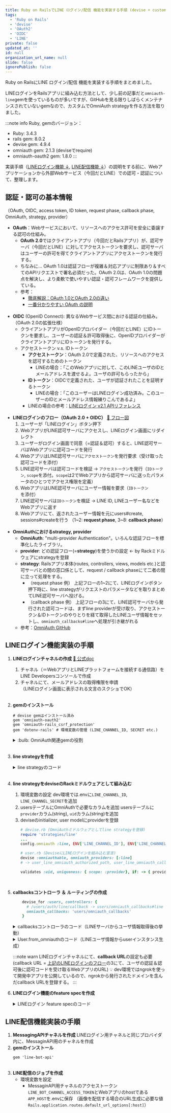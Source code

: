 ```yaml
---
title: Ruby on RailsでLINE ログイン/配信 機能を実装する手順 (devise + custom OmniAuth strategy)
tags:
  - 'Ruby on Rails'
  - 'devise'
  - 'OAuth2'
  - 'OIDC'
  - 'LINE'
private: false
updated_at: ''
id: null
organization_url_name: null
slide: false
ignorePublish: false
---
```


Ruby on RailsにLINE ログイン/配信 機能を実装する手順をまとめました。

LINEログインをRailsアプリに組み込む方法として、少し前の記事だと`omniauth-line`gemを使っているものが多いですが、GitHubを見る限りしばらくメンテナンスされていないgemなので、カスタムでOmniAuth strategyを作る方法を取りました。

:::note info 
Ruby, gemのバージョン：
  - Ruby: 3.4.3
  - rails gem: 8.0.2
  - devise gem: 4.9.4
  - omniauth gem: 2.1.3 (deviseでrequire)
  - omniauth-oauth2 gem: 1.8.0
:::

実装手順（[LINEログイン機能 ↓](#lineログイン機能実装の手順), [LINE配信機能 ↓](#line配信機能実装の手順)）の説明をする前に、Webアプリケーションから外部Webサービス（今回だとLINE）での認可・認証について、整理します。

## 認証・認可の基本情報
（OAuth, OIDC, access token, ID token, request phase, callback phase, OmniAuth, strategy, provider）
- **OAuth**：Webサービスにおいて、リソースへのアクセス許可を安全に委譲する認可の仕組み。
  - **OAuth 2.0**ではクライアントアプリ（今回だとRailsアプリ）が、認可サーバ（今回だとLINE）に対してアクセストークンを要求し、認可サーバはユーザーの許可を得てクライアントアプリにアクセストークンを発行する。
  - ちなみに... OAuth 1.0は認証フローが複雑＆対応アプリに制限あり＆すべてのAPIリクエストで署名必須だった。OAuth 2.0は、OAuth 1.0の問題点を解決し、より柔軟で使いやすい認証・認可フレームワークを提供している。
  - 参考：
    - [徹底解説：OAuth 1.0とOAuth 2.0の違い](https://apidog.com/jp/blog/oauth-1-2-difference/)
    - [一番分かりやすい OAuth の説明](https://qiita.com/TakahikoKawasaki/items/e37caf50776e00e733be)
  <br>
- **OIDC** (OpenID Connect): 異なるWebサービス間における認証の仕組み。（OAuth 2.0の拡張仕様）
  - クライアントアプリがOpenIDプロバイダー（今回だとLINE）にIDトークンを要求し、ユーザーの認証＆許可取得後に、OpenIDプロバイダーがクライアントアプリにIDトークンを発行する。
  - アクセストークン v.s. IDトークン
    - **アクセストークン**：OAuth 2.0で定義された、リソースへのアクセスを認可するためのトークン
      - LINEの場合：「このWebアプリに対して、このLINEユーザのIDとメールアドレスを渡せるよ。ユーザの許可もらったから」
    - **IDトークン**：OIDCで定義された、ユーザが認証されたことを証明するトークン
      - LINEの場合：「このユーザーはLINEログイン成功済み。このユーザーのIDとメールアドレス情報練りこんであるよ」
    - LINEの場合の参考：[LINEログイン v2.1 APIリファレンス](https://developers.line.biz/ja/reference/line-login/)
  <br>
- **LINEログインのフロー（OAuth 2.0 + OIDC）** [🔗 フロー図](https://developers.line.biz/ja/docs/line-login/integrate-line-login/#login-flow)
  1. ユーザーが「LINEログイン」ボタン押下
  2. WebアプリがLINE認可サーバにアクセスし、LINEログイン画面にリダイレクト
  3. ユーザーがログイン画面で同意（=認証＆認可）すると、LINE認可サーバはWebアプリに認可コードを発行
  4. WebアプリはLINE認可サーバに`アクセストークン`を発行要求（受け取った認可コードを添付）
  5. LINE認可サーバは認可コードを検証 → `アクセストークン`を発行（`IDトークン`, `scope`を添付。`scope`は2でWebアプリから認可サーバに送ったパラメータのひとつでアクセス権限を定義）
  6. WebアプリはLINE認可サーバにユーザー情報を要求（`IDトークン`を添付）
  7. LINE認可サーバは`IDトークン`を検証 → LINE ID, LINEユーザー名などをWebアプリに返す
  8. Webアプリにて、返されたユーザー情報を元にusers#create, sessions#createを行う
  （1~2: **request phase**, 3~8: **callback phase**） 
  <br>
- **OmniAuthにおけるstrategy, provider**
  - **OmniAuth**: "multi-provider Authentication"。いろんな認証フローを標準化したライブラリ。
  - **provider**: どの認証フロー(=**strategy**)を使うかの設定 ← by Rackミドルウェアにstrategyを登録
  - **strategy**: Railsアプリ本体(routes, controllers, views, models etc.)と認可サーバとの間の窓口係として、request / callback phaseにて二者の間に立って処理をする。
    - （request phase 例） 上記フローの1~2にて、LINEログインボタン押下時に、line strategyがリクエストのパラメータなどを取りまとめてLINE認可サーバへ投げる。
    - （callback phase 例） 上記フローの3にて、LINE認可サーバから発行された認可コードは、まずline providerが受け取り、アクセストークン＆IDトークンのやりとりを経て取得したLINEユーザ情報をセットし、`omniauth_callbacks#line`へ処理が引き継がれる
  - 参考：[OmniAuth GitHub](https://github.com/omniauth/omniauth)

## LINEログイン機能実装の手順
1. **LINEログインチャネルの作成** [🔗 公式doc](https://developers.line.biz/ja/docs/line-login/integrate-line-login/#create-a-channel)
   1. チャネル（＝WebアプリとLINEプラットフォームを接続する通信路）をLINE Developersコンソールで作成
   2. チャネルにて、メールアドレスの取得権限を申請<br>（LINEログイン画面に表示される文言のスクショでOK）
   <br>
2. **gemのインストール**
   ```rb:Gemfile
   # devise gemはインストール済み
   gem 'omniauth-oauth2'
   gem 'omniauth-rails_csrf_protection'
   gem 'dotenv-rails' # 環境変数の管理 (LINE_CHANNEL_ID, SECRET etc.)
   ```
   <details><summary>:bulb: OmniAuth関連gemの役割</summary>

   - `omniauth`: request phase, callback phaseなど認証・認可の骨組み。`devise`が`omniauth`をロードしているので今回インストール不要。
   - `oauth2`: OAuth 2.0の基本処理（リクエスト生成・アクセストークン取得・認可フロー etc.）の実装をサポート。`omniauth-oauth2`で読み込まれている。
   - `omniauth-oauth2`: OmniAuthのproviderとして使えるOAuth 2.0 Strategyのベースを提供。
   - `omniauth-rails_csrf_protection`: OmniAuthのセキュリティ強化
   </details>
   <br>
3. **line strategyを作成**
   <details><summary>line strategyのコード</summary>

   ```rb:lib/strategies/line.rb
   require 'omniauth-oauth2'

    module Strategies
      class Line < OmniAuth::Strategies::OAuth2

        # request phase -----------------------------------------------------
        
        # IDトークン, プロフィール情報, 表示名, プロフィール画像の取得権限を含める
        option :scope, 'openid profile email'

        # optionを渡す先
        option :client_options, {
          site: 'https://api.line.me',
          authorize_url: 'https://access.line.me/oauth2/v2.1/authorize',
          token_url: 'https://api.line.me/oauth2/v2.1/token'
        }

        # callback phase ---------------------------------------------------

        # 取得したデータ(LINEユーザーID)からuid(=unique to the provider)をセット
        uid { raw_info['sub'] }

        # 取得したデータからinfo(= a hash of information about the user)をセット
        info do
          {
            name: raw_info['name'],
            email: raw_info['email']
          }
        end

        def raw_info
          @raw_info ||= verify_id_token
        end

        private

        # ID Tokenに必須のnonceをパラメータに追加
        def authorize_params
          super.tap do |params|
            params[:nonce] = SecureRandom.uuid
            session['omniauth.nonce'] = params[:nonce]
          end
        end

        # omniauthのcallback_urlはquery stringがついてしまい、LINE側に登録したcallback URLとの不一致エラーになるそうなのでoverride
        # 参考： https://zenn.dev/hid3/articles/40ab3d1060f013#%E3%82%B3%E3%83%BC%E3%83%AB%E3%83%90%E3%83%83%E3%82%AF%E3%83%95%E3%82%A7%E3%83%BC%E3%82%BA
        # callback_url: https://github.com/omniauth/omniauth/blob/0bcfd5b25bf946422cd4d9c40c4f514121ac04d6/lib/omniauth/strategy.rb#L498
        def callback_url
          full_host + callback_path
        end

        # ID token 検証 & ユーザ情報取得のAPIリクエスト
        def verify_id_token
          @id_token_payload ||= begin
            client.request(:post, 'https://api.line.me/oauth2/v2.1/verify', 
              {
                body: {
                  id_token: access_token['id_token'],
                  client_id: options.client_id,
                  nonce: session.delete('omniauth.nonce')
                }
              }
            ).parsed
          rescue => e
            Rails.error.report(e, context: { 
              action: '[LINE login] ID token verification & get user info',
              client_id: options.client_id,
              has_id_token: access_token['id_token'].present?
            })
            raise
          end
        
          @id_token_payload
        end
      end
    end
   ```
   </details>
   <br>
4. **line strategyをdeviseのRackミドルウェアとして組み込む**
   1. 環境変数の設定
      dev環境では.envに`LINE_CHANNEL_ID`, `LINE_CHANNEL_SECRET`を追加
   2. usersテーブルにOmniAuthで必要なカラムを追加
      usersテーブルに`provider`カラム(string), `uid`カラム(string)を追加
   3. deviseのinitializer, user modelにproviderを登録
      ```rb
      # devise.rb (OmniAuthミドルウェアとしてline strategyを登録)
      require 'strategies/line'
      ...
      config.omniauth :line, ENV['LINE_CHANNEL_ID'], ENV['LINE_CHANNEL_SECRET']

      # user.rb (DeviseにLINEログインを組み込む宣言)
      devise :omniauthable, omniauth_providers: [:line]
      # -> user_line_omniauth_authorized_path, user_line_omniauth_callback_pathが自動生成

      validates :uid, uniqueness: { scope: :provider}, if: -> { provider.present? }
      ```
    <br>
5. **callbacksコントローラ ＆ ルーティングの作成**
    ```rb:routes.rb
        devise_for :users, controllers: {
          # /users/auth/line/callback -> users/omniauth_callbacks#line
          omniauth_callbacks: 'users/omniauth_callbacks'
        } 
    ```

   <details><summary>callbacksコントローラのコード（LINEサーバからユーザ情報取得後の挙動）</summary>

    ```rb:controllers/users/omniauth_callbacks_controller.rb
    module Users
      class OmniauthCallbacksController < Devise::OmniauthCallbacksController
        skip_before_action :verify_authenticity_token, only: :line

        def line
          @user = User.from_omniauth(request.env['omniauth.auth'], current_user)

          if @user.persisted?
            sign_in_and_redirect @user, event: :authentication
            set_flash_message(:notice, :success, kind: 'LINE')
          else
            session['devise.line_data'] = request.env['omniauth.auth'].except(:extra)
            redirect_to new_user_registration_url
            set_flash_message(:alert, :failure, kind: 'LINE', reason: '他アカウントでLINE連携済み, 又はメールアドレスの取得に失敗')
          end
        end
      end
    end
    ```
   </details>
   
    <details><summary>User.from_omniauthのコード（LINEユーザ情報からuserインスタンス生成）</summary>

    ```rb:models/user.rb
    def self.from_omniauth(auth, current_user = nil)
      if current_user && current_user.uid.blank?
        current_user.update(provider: auth.provider, uid: auth.uid, email: auth.info.email, line_notify: true)
        return current_user
      end

      # LINE連携済みのuserのusername, passwordは更新しない
      find_or_create_by(provider: auth.provider, uid: auth.uid, email: auth.info.email) do |user|
        user.username = auth.info.name
        user.password = Devise.friendly_token[0, 20]
        user.line_notify = true
      end
    end
    ```
    </details>
   
   :::note warn
   LINEログインチャネルにて、**callback URL**の設定も必要
   (callback URL = [上記のLINEログインのフロー](#認証認可の基本情報)の3にて、ユーザの認証＆認可後に認可コードを受け取るWebアプリのURL)
   :bulb: dev環境ではngrokを使って開発中アプリを公開しているので、ngrokから発行されたドメインを含んだcallback URLを登録する。
   :::
   <br>

6. **LINEログイン機能のfeature specを作成**
  
    <details><summary>LINEログイン feature specのコード</summary>

    ```rb:spec/feature/line_login_spec.rb
    require 'rails_helper'

    RSpec.describe 'LINEログイン機能', type: :feature do
      let(:line_uid) { '1234567890' }
      let(:line_email) { 'line_user@example.com' }
      let(:line_name) { 'line_user' }

      before do
        # /auth/line -> /auth/line/callback への即時リダイレクト設定
        OmniAuth.config.test_mode = true
        # /auth/line/callback へのリダイレクト時に渡されるデータ
        OmniAuth.config.mock_auth[:line] = 
          OmniAuth::AuthHash.new({
                                  provider: 'line',
                                  uid: line_uid,
                                  info: {
                                    name: line_name,
                                    email: line_email
                                  },
                                  credentials: {
                                    token: '1234qwerty'
                                  }
                                })

        Rails.application.env_config['devise.mapping'] = Devise.mappings[:user]
        Rails.application.env_config['omniauth.auth'] = OmniAuth.config.mock_auth[:line]
      end

      after do
        OmniAuth.config.mock_auth[:line] = nil
      end

      context '既存ユーザーがLINE未連携でログイン中の場合' do
        let!(:user) { create(:user, provider: nil, uid: nil) }

        before do
          login_as user
          visit user_setting_path
          click_button 'LINEと連携する'
        end

        it 'LINE連携時に、LINEに登録されたemailに更新され、LINE配信も許可に設定される' do
          user.reload
          expect(user.provider).to eq('line')
          expect(user.uid).to eq(line_uid)
          expect(user.email).to eq(line_email)
          expect(user.line_notify).to be(true)
        end
      end

      context '未サインアップでLINEログインにてアカウント作成する場合' do
        before do
          visit signup_path
          click_button 'LINEでログイン'
        end

        let(:created_user) { User.last }

        it 'LINE情報でアカウントが作成され、LINE配信が許可される' do
          expect(created_user.uid).to eq(line_uid)
          expect(created_user.provider).to eq('line')
          expect(created_user.email).to eq(line_email)
          expect(created_user.username).to eq(line_name)
          expect(created_user.line_notify).to be(true)
        end
      end

      context 'LINE連携済みのユーザーがLINEログインする場合' do
        let!(:user) do
          create(:user, provider: 'line', uid: line_uid, email: line_email, username: 'test_user', password: 'password')
        end

        before do
          visit login_path
          click_button 'LINEでログイン'
        end

        it 'LINEログイン時にusername, passwordはLINEのユーザ情報で上書きされない' do
          user.reload
          expect(user.username).to eq('test_user')
          expect(user.valid_password?('password')).to be(true)
        end
      end
    end

    ```
    </details>

## LINE配信機能実装の手順
1. **MessagingAPIチャネルを作成**
  LINEログイン用チャネルと同じプロバイダ内に、MessaginAPI用のチャネルを作成
    <br>
1. **gemのインストール**
    ```rb:Gemfile
    gem 'line-bot-api'
    ```
    <br>
1. **LINE配信のジョブを作成**
   - 環境変数を設定
     - MessaginAPI用チャネルのアクセストークン`LINE_BOT_CHANNEL_ACCESS_TOKEN`とWebアプリのhostである`APP_HOST`を.envに保存
     （画像を配信する場合のURL生成に必要な値`Rails.application.routes.default_url_options[:host]`）
